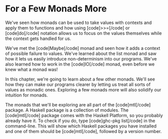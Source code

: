 For a Few Monads More
=====================

We've seen how monads can be used to take values with contexts and apply them to functions and how using [code]&gt;&gt;=[/code] or [code]do[/code] notation allows us to focus on the values themselves while the context gets handled for us. 

We've met the [code]Maybe[/code] monad and seen how it adds a context of possible failure to values. We've learned about the list monad and saw how it lets us easily introduce non-determinism into our programs. We've also learned how to work in the [code]IO[/code] monad, even before we knew what a monad was!

In this chapter, we're going to learn about a few other monads. We'll see how they can make our programs clearer by letting us treat all sorts of values as monadic ones. Exploring a few monads more will also solidify our intuition for monads.

The monads that we'll be exploring are all part of the [code]mtl[/code] package. A Haskell package is a collection of modules. The [code]mtl[/code] package comes with the Haskell Platform, so you probably already have it. To check if you do, type [code]ghc-pkg list[/code] in the command-line. This will show which Haskell packages you have installed and one of them should be [code]mtl[/code], followed by a version number.